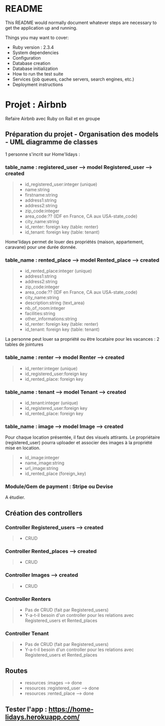 # README

This README would normally document whatever steps are necessary to get the
application up and running.

Things you may want to cover:
* Ruby version : 2.3.4
* System dependencies
* Configuration
* Database creation
* Database initialization
* How to run the test suite
* Services (job queues, cache servers, search engines, etc.)
* Deployment instructions


#
# Projet : Airbnb
Refaire Airbnb avec Ruby on Rail et en groupe

##
## Préparation du projet - Organisation des models - UML diagramme de classes

1 personne s'incrit sur Home'lidays :
### table_name : registered_user --> model Registered_user --> created
> * id_registered_user:integer (unique)
> * name:string
> * firstname:string
> * address1:string
> * address2:string
> * zip_code:integer
> * area_code:?? (IDF en France, CA aux USA-state_code)
> * city_name:string
> * id_renter: foreign key (table: renter)
> * id_tenant: foreign key (table: tenant)

Home'lidays permet de louer des propriétés (maison, appartement, caravane) pour une durée donnée.
### table_name : rented_place --> model Rented_place --> created
> * id_rented_place:integer (unique)
> * address1:string
> * address2:string
> * zip_code:integer
> * area_code:?? (IDF en France, CA aux USA-state_code)
> * city_name:string
> * description:string (text_area)
> * nb_of_room:integer
> * facilities:string
> * other_informations:string
> * id_renter: foreign key (table: renter)
> * id_tenant: foreign key (table: tenant)

La personne peut louer sa propriété ou être locataire pour les vacances : 2 tables de jointures
### table_name : renter --> model Renter --> created
> * id_renter:integer (unique)
> * id_registered_user:foreign key
> * id_rented_place: foreign key

### table_name : tenant --> model Tenant --> created
> * id_tenant:integer (unique)
> * id_registered_user:foreign key
> * id_rented_place: foreign key

### table_name : image --> model Image --> created
Pour chaque location présentée, il faut des visuels attirants. Le propriétaire (registered_user) pourra uploader et associer des images à la propriété mise en location.
> * id_image:integer
> * name_image:string
> * url_image:string
> * id_rented_place (foreign_key)

### Module/Gem de payment : Stripe ou Devise
A étudier.

##
## Création des controllers
### Controller Registered_users --> created
> * CRUD
### Controller Rented_places --> created
> * CRUD
### Controller Images --> created
> * CRUD
### Controller Renters
> * Pas de CRUD (fait par Registered_users)
> * Y-a-t-il besoin d'un controller pour les relations avec Registered_users et Rented_places
### Controller Tenant
> * Pas de CRUD (fait par Registered_users)
> * Y-a-t-il besoin d'un controller pour les relations avec Registered_users et Rented_places

##
## Routes
> * resources :images --> done
> * resources :registered_user --> done
> * resources :rented_place --> done


##
##
## Tester l'app : https://home-lidays.herokuapp.com/
